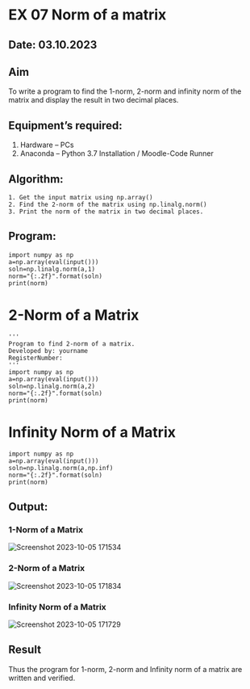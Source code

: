 # EX 07 Norm of a matrix
## Date: 03.10.2023
## Aim
To write a program to find the 1-norm, 2-norm and infinity norm of the matrix and display the result in two decimal places.
## Equipment’s required:
1.	Hardware – PCs
2.	Anaconda – Python 3.7 Installation / Moodle-Code Runner
## Algorithm:
	1. Get the input matrix using np.array()   
    2. Find the 2-norm of the matrix using np.linalg.norm()
	3. Print the norm of the matrix in two decimal places.
## Program:
```
import numpy as np
a=np.array(eval(input()))
soln=np.linalg.norm(a,1)
norm="{:.2f}".format(soln)
print(norm)
```
# 2-Norm of a Matrix
```
'''
Program to find 2-norm of a matrix.
Developed by: yourname
RegisterNumber: 
'''
import numpy as np
a=np.array(eval(input()))
soln=np.linalg.norm(a,2)
norm="{:.2f}".format(soln)
print(norm)
```
# Infinity Norm of a Matrix
```
import numpy as np
a=np.array(eval(input()))
soln=np.linalg.norm(a,np.inf)
norm="{:.2f}".format(soln)
print(norm)
```
## Output:
### 1-Norm of a Matrix
![Screenshot 2023-10-05 171534](https://github.com/Darkwebnew/Norm-of-a-matrix/assets/143114486/6fb51d8a-54c5-4d54-8bb1-49847ad06ec0)
### 2-Norm of a Matrix
![Screenshot 2023-10-05 171834](https://github.com/Darkwebnew/Norm-of-a-matrix/assets/143114486/5d5e91e3-29cf-4f8b-b1d6-34e09a4377b5)
### Infinity Norm of a Matrix
![Screenshot 2023-10-05 171729](https://github.com/Darkwebnew/Norm-of-a-matrix/assets/143114486/37be5e11-cc58-4b45-9bdc-2c044fd25ec2)
## Result
Thus the program for 1-norm, 2-norm and Infinity norm of a matrix are written and verified.
